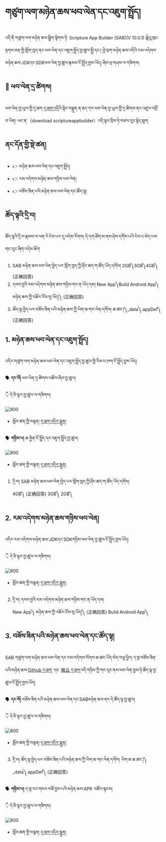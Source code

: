 # གཙུག་ལག་མཉེན་ཆས་ཕབ་ལེན་དང་འཇུག་སྤྲོད།

འདི་ནི་གཙུག་ལག་མཉེན་ཆས་སྒྲིག་སྟེགས་ཏེ་ Scripture App Builder (SAB)(V 10.0.1) སྒེའུ་ཁུང་རྟགས་ཅན་གྱི་གློག་ཀླད་ནང་ཕབ་ལེན་དང་འཇུག་སྤྲོད་བྱ་ཚུལ་སྤྱི་དང་། བྱེ་བྲག་མཉེན་ཆས་འདིའི་རམ་འདེགས་མཉེན་ཆས་JDKདང་SDKཕབ་ལེན་བྱ་ཚུལ་རྣམས་ངོ་སྤྲོད་བྱས་ཡོད། ཞིབ་ཕྲ་གཤམ་ལ་གཟིགས།

## 📩 ཕབ་ལེན་དྲ་ཚིགས།

ཕབ་ལེན་བྱ་ཡུལ་གྱི་དྲ་ཐག [དྲ་ཐག་འདི](https://software.sil.org/scriptureappbuilder/download/)འི་སྟེང་བསྣུན་ན་ཐད་ཀར་ཕབ་ལེན་བྱ་ཡུལ་གྱི་དྲ་ཚིགས་ནང་འཛུལ་འགྲོ་བ་ཡིན། ཡང་ན་（download scriptureappbuilder）འདི་ལྟར་བྲིས་ཏེ་བཙལ་རུང་རྙེད་ཐུབ།

## ནང་དོན་གྱི་སྡེ་ཚན།

- 👉 མཉེན་ཆས་ཕབ་ལེན་དང་འཇུག་སྤྲོད།
- 👉 རམ་འདེགས་མཉེན་ཆས་གཉིས་ཕབ་ལེན།
- 👉 བཟོས་ཟིན་པའི་མཉེན་ཆས་ཕབ་ལེན་དང་ཚོད་ལྟ།


## ཚོད་ལྟའི་དྲི་བ།

ཚོད་ལྟའི་དྲི་བ་རྣམས་ལ་ལན་རེ་ངེས་པར་དུ་འདེམ་རོགས། དེ་དག་ཐོག་མ་ནས་ཤེས་དགོས་པའི་ངེས་པ་མེད་པས་གང་རུང་ཞིག་འདེམ་ཆོག

1. SAB མཉེན་ཆས་ཕབ་ལེན་བྱེད་པར་གློག་ཀླད་ཀྱི་ཤོང་ཚད་ག་ཚོད་ཡོད་དགོས། 2GB༽3GB༽4GB༽ (正确回答)
2. དབབ་བྱའི་རམ་འདེགས་མཉེན་ཆས་གཉིས་གང་ན་ཡོད་དམ། New App༽Build Android App༽ མཉེན་ཆས་ཀྱི་འཆོར་ངོས་སུ་ཡོད།༽ (正确回答)
3. ཚོད་ལྟ་བྱེད་པར་བཟོས་ཟིན་པའི་མཉེན་ཆས་ཀྱི་ཡིག་ཆ་གང་ལེན་དགོས། ཆ་ཚང་།༽_data༽.appDef༽ (正确回答)

## 1. མཉེན་ཆས་ཕབ་ལེན་དང་འཇུག་སྤྲོད།

འདིར་གཙུག་ལག་མཉེན་ཆས་ཕབ་ལེན་དང་འཇུག་སྤྲོད་བྱ་ཚུལ་གྱི་རིམ་པ་ཁག་ངོ་སྤྲོད་བྱས་ཡོད།

🗣️ **དང་བོ།** ཕབ་ལེན་དྲ་ཚིགས་འཚོལ་ཞིབ་བྱ་ཚུལ།

👇 དེ་ཅི་ལྟར་བྱ་ཚུལ་ལ་གཟིགས།

![800](images/000001.png)

- སློབ་ཚན་གྱི་བརྙན། [དྲ་ཐག་འདིར་སྣུན།](https://drive.google.com/file/d/1v9_kZvH0En2Mx2tx8v9Wxv3Yp8Wzmzpa/view?usp=sharing)

🗣️ **གཉིས་པ།** ཆ་རྐྱེན་ངོ་སྤྲོད་དང་འཇུག་སྤྲོད་བྱ་ཚུལ།

![800](images/000002.png)

- སློབ་ཚན་གྱི་བརྙན། [དྲ་ཐག་འདིར་སྣུན།](https://drive.google.com/file/d/1Y2DREJgGwB90fUbVhpvaBG0-lbgsWqbG/view?usp=sharing)

1. དྲི་བ། SAB མཉེན་ཆས་ཕབ་ལེན་བྱེད་པར་གློག་ཀླད་ཀྱི་ཤོང་ཚད་ག་ཚོད་ཡོད་དགོས།  
4GB༽ (正确回答) 3GB༽ 2GB༽
## 2. རམ་འདེགས་མཉེན་ཆས་གཉིས་ཕབ་ལེན།

འདིར་རམ་འདེགས་མཉེན་ཆས་JDKདང་SDKགཉིས་ཕབ་ལེན་བྱ་ཚུལ་ངོ་སྤྲོད་བྱས་ཡོད།

👇 དེ་ཅི་ལྟར་བྱ་ཚུལ་ལ་གཟིགས།

![800](images/000003.png)


- སློབ་ཚན་གྱི་བརྙན། [དྲ་ཐག་འདིར་སྣུན།](https://drive.google.com/file/d/1NzR2r1FhJ_5vMgFMZGhgdCaON1XMQRbf/view?usp=sharing)


2. དྲི་བ། དབབ་བྱའི་རམ་འདེགས་མཉེན་ཆས་གཉིས་གང་ན་ཡོད་དམ།  
New App༽ མཉེན་ཆས་ཀྱི་འཆོར་ངོས་སུ་ཡོད།༽ (正确回答) Build Android App༽

## 3. བཟོས་ཟིན་པའི་མཉེན་ཆས་ཕབ་ལེན་དང་ཚོད་ལྟ།

SAB གཙུག་ལག་མཉེན་ཆས་ཕབ་ལེན་དང་རམ་འདེགས་སོགས་ཆ་ཚང་ཡོད་མེད་བལྟ་ཕྱིར། ད་སྔ་བཟོས་ཟིན་པའི་མཉེན་ཆས་[Github དྲ་ཐག་](https://github.com/tadhondup/Lojong-001.git) དང་ [微云 དྲ་ཐག་](https://share.weiyun.com/KujPqi7U)འདི་གཉིས་ཀྱི་གང་རུང་ནས་ཕབ་ལེན་བྱས་ཏེ་ཚོད་ལྟ་བྱ་ཚུལ་ངོ་སྤྲོད་བྱས་ཡོད།

🗣️ **དང་བོ།** བཟོས་ཟིན་པའི་མཉེན་ཆས་ཕབ་ལེན་དང་SABམཉེན་ཆས་ནང་དེ་ཚོད་ལྟ་བྱ་ཚུལ།

👇 དེ་ཅི་ལྟར་བྱ་ཚུལ་ལ་གཟིགས།

![800](images/000004.png)
 

- སློབ་ཚན་གྱི་བརྙན། [དྲ་ཐག་འདིར་སྣུན།](https://drive.google.com/file/d/17-mEXb6dvG-KJbasmD2O0ueUOvydCE-1/view?usp=sharing)


3. དྲི་བ། ཚོད་ལྟ་བྱེད་པར་བཟོས་ཟིན་པའི་མཉེན་ཆས་ཀྱི་ཡིག་ཆ་གང་ལེན་དགོས། ཡིག་ཆ་ཆ་ཚང་།༽_data༽.appDef༽ (正确回答)

🗣️ **གཉིས་པ།** ད་ལྟ་རང་གསར་བཟོ་བྱས་པའི་མཉེན་ཆས་APK འཚོལ་སྟངས།

👇 དེ་ཅི་ལྟར་བྱ་ཚུལ་ལ་གཟིགས།

![800](images/000005.png)
 

- སློབ་ཚན་གྱི་བརྙན། [དྲ་ཐག་འདིར་སྣུན།](https://drive.google.com/file/d/1oPtWHsVhzdLDbFVer2MJQI_OwgGJwZeh/view?usp=sharing)